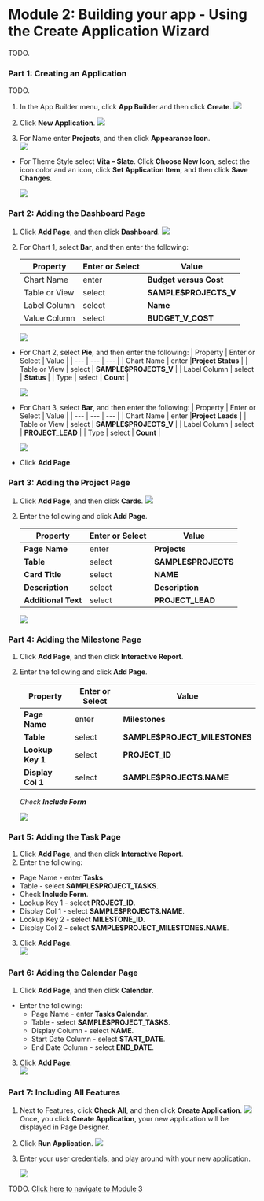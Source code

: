 # Module 2: Building your app - Using the Create Application Wizard
TODO.

### **Part 1: Creating an Application**
TODO.
1. In the App Builder menu, click **App Builder** and then click **Create**.
    ![](images/2/click-create.png)

2. Click **New Application**.
    ![](images/2/new-application.png)
3. For Name enter **Projects**, and then click **Appearance Icon**.  
    ![](images/2/appearance-icon.png)
- For Theme Style select **Vita – Slate**. Click **Choose New Icon**, select the icon color and an icon, click **Set Application Item**, and then click **Save Changes**.

    ![](images/2/choose-new-icon.png)

### **Part 2: Adding the Dashboard Page**

1. Click **Add Page**, and then click **Dashboard**.
    ![](images/2/add-page-dashboard.png)

2. For Chart 1, select **Bar**, and then enter the following:

    | Property | Enter or Select | Value |
    | --- | --- | --- |
    | Chart Name | enter |**Budget versus Cost** |
    | Table or View | select | **SAMPLE$PROJECTS_V** |
    | Label Column | select | **Name** |
    | Value Column | select | **BUDGET_V_COST** |

    ![](images/2/chart-1.png) 

- For Chart 2, select **Pie**, and then enter the following:
    | Property | Enter or Select | Value |
    | --- | --- | --- |
    | Chart Name | enter |**Project Status** |
    | Table or View | select | **SAMPLE$PROJECTS_V** |
    | Label Column | select | **Status** |
    | Type | select | **Count** |

    ![](images/2/chart-2.png)  

- For Chart 3, select **Bar**, and then enter the following:
    | Property | Enter or Select | Value |
    | --- | --- | --- |
    | Chart Name | enter |**Project Leads** |
    | Table or View | select | **SAMPLE$PROJECTS_V** |
    | Label Column | select | **PROJECT_LEAD** |
    | Type | select | **Count** |

    ![](images/2/chart-3.png) 
- Click **Add Page**.  
    

### **Part 3: Adding the Project Page**

1. Click **Add Page**, and then click **Cards**.
    ![](images/2/adding-page.png)
2. Enter the following and click **Add Page**.

    | Property | Enter or Select | Value |
    | --- | --- | --- |
    | **Page Name** | enter | **Projects** |
    | **Table** | select | **SAMPLE$PROJECTS** |
    | **Card Title** | select | **NAME** |
    | **Description** | select | **Description** |
    | **Additional Text** | select | **PROJECT_LEAD** |

    ![](images/2/add-page-project.png) 

### **Part 4: Adding the Milestone Page**

1. Click **Add Page**, and then click **Interactive Report**.
2. Enter the following and click **Add Page**.

    | Property | Enter or Select | Value |
    | --- | --- | --- |
    | **Page Name** | enter | **Milestones** |
    | **Table** | select | **SAMPLE$PROJECT_MILESTONES** |
    | **Lookup Key 1** | select | **PROJECT_ID** |
    | **Display Col 1** | select | **SAMPLE$PROJECTS.NAME** |

    *Check **Include Form***
    
    ![](images/2/add-page-milestone.png)

### **Part 5: Adding the Task Page**

1. Click **Add Page**, and then click **Interactive Report**.
2.  Enter the following:
  - Page Name - enter **Tasks**. 
  - Table - select **SAMPLE$PROJECT_TASKS**.
  - Check **Include Form**. 
  - Lookup Key 1 - select **PROJECT_ID**.
  - Display Col 1 - select **SAMPLE$PROJECTS.NAME**.
  - Lookup Key 2 - select **MILESTONE_ID**. 
  - Display Col 2 - select **SAMPLE$PROJECT_MILESTONES.NAME**.
3. Click **Add Page**.  
    ![](images/2/add-page-tasks.png)

### **Part 6: Adding the Calendar Page**

1. Click **Add Page**, and then click **Calendar**.
- Enter the following:
  - Page Name - enter **Tasks Calendar**.
  - Table - select **SAMPLE$PROJECT_TASKS**.
  - Display Column - select **NAME**.
  - Start Date Column - select **START_DATE**.
  - End Date Column - select **END_DATE**.
3. Click **Add Page**.  
    ![](images/2/add-page-calendar.png)

### **Part 7: Including All Features**

1. Next to Features, click **Check All**, and then click **Create Application**. 
    ![](images/2/check-all.png)
    Once, you click **Create Application**, your new application will be displayed in Page Designer.
2. Click **Run Application**.
    ![](images/2/run-application.png)
3. Enter your user credentials, and play around with your new application.

    ![](images/2/runtime-app.png)

TODO. [Click here to navigate to Module 3](3-recreating-the-app-improving-the-generated-app.md)  

